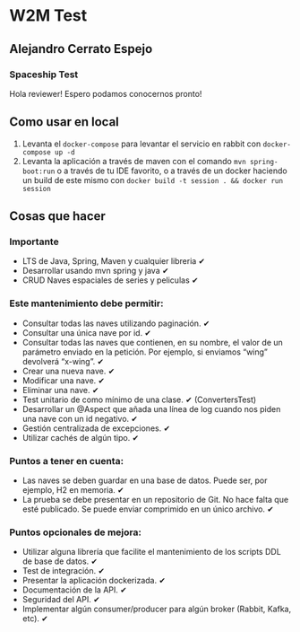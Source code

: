 # W2M Test 
## Alejandro Cerrato Espejo
### Spaceship Test

Hola reviewer! Espero podamos conocernos pronto!

## Como usar en local
1. Levanta el `docker-compose` para levantar el servicio en rabbit con `docker-compose up -d`
2. Levanta la aplicación a través de maven con el comando `mvn spring-boot:run` o a través de tu IDE favorito, o a través de un docker haciendo un build de este mismo con `docker build -t session . && docker run session`

## Cosas que hacer
### Importante
* LTS de Java, Spring, Maven y cualquier libreria ✔
* Desarrollar usando mvn spring y java ✔
* CRUD Naves espaciales de series y peliculas ✔

### Este mantenimiento debe permitir:
* Consultar todas las naves utilizando paginación.  ✔
* Consultar una única nave por id.  ✔
* Consultar todas las naves que contienen, en su nombre, el valor de un parámetro enviado en
  la petición. Por ejemplo, si enviamos “wing” devolverá “x-wing”.  ✔
* Crear una nueva nave.  ✔
* Modificar una nave.  ✔
* Eliminar una nave.  ✔
* Test unitario de como mínimo de una clase. ✔ (ConvertersTest)
* Desarrollar un @Aspect que añada una línea de log cuando nos piden una nave con un id
  negativo. ✔
* Gestión centralizada de excepciones. ✔
* Utilizar cachés de algún tipo.  ✔

### Puntos a tener en cuenta:
* Las naves se deben guardar en una base de datos. Puede ser, por ejemplo, H2 en memoria.  ✔
* La prueba se debe presentar en un repositorio de Git. No hace falta que esté publicado. Se
  puede enviar comprimido en un único archivo.  ✔

### Puntos opcionales de mejora:
* Utilizar alguna librería que facilite el mantenimiento de los scripts DDL de base de datos.  ✔
* Test de integración.  ✔
* Presentar la aplicación dockerizada.  ✔
* Documentación de la API. ✔
* Seguridad del API. ✔
* Implementar algún consumer/producer para algún broker (Rabbit, Kafka, etc). ✔